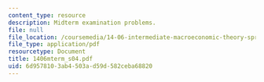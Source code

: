```yaml
---
content_type: resource
description: Midterm examination problems.
file: null
file_location: /coursemedia/14-06-intermediate-macroeconomic-theory-spring-2004/6d9578103ab4503ad59d582ceba68820_1406mterm_s04.pdf
file_type: application/pdf
resourcetype: Document
title: 1406mterm_s04.pdf
uid: 6d957810-3ab4-503a-d59d-582ceba68820
---
```


